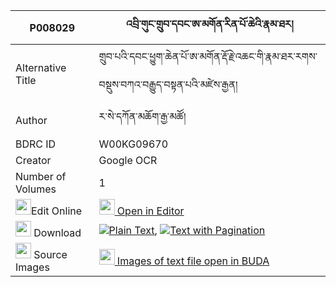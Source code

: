 |P008029|འབྲི་གུང་གྲུབ་དབང་ཨ་མགོན་རིན་པོ་ཆེའི་རྣམ་ཐར། 
| --- | --- 
|Alternative Title |གྲུབ་པའི་དབང་ཕྱུག་ཆེན་པོ་ཨ་མགོན་རྡོ་རྗེ་འཆང་གི་རྣམ་ཐར་རགས་བསྡུས་བཀའ་བརྒྱུད་བསྟན་པའི་མཛེས་རྒྱན།
|Author| ར་སེ་དཀོན་མཆོག་རྒྱ་མཚོ།
|BDRC ID | W00KG09670
|Creator | Google OCR
|Number of Volumes| 1
|<img width="25" src="https://img.icons8.com/color/25/000000/edit-property.png">Edit Online| [<img width="25" src="https://avatars.githubusercontent.com/u/45091458?s=200&v=4"> Open in Editor](http://editor.openpecha.org/P008029)
|<img width="25" src="https://img.icons8.com/fluent/48/000000/download-2.png"/>  Download | [![](https://img.icons8.com/color/20/000000/txt.png)Plain Text](https://github.com/Openpecha/P008029/releases/download/v1/drigung_drub_wang_a_gon_rinpoc_plain_P008029.zip), [![](https://img.icons8.com/color/20/000000/txt.png)Text with Pagination](https://github.com/Openpecha/P008029/releases/download/v1/drigung_drub_wang_a_gon_rinpoc_pages_P008029.zip)
|<img width="25" src="https://img.icons8.com/plasticine/100/000000/pictures-folder.png"/>  Source Images | [<img width="25" src="https://library.bdrc.io/icons/BUDA-small.svg"> Images of text file open in BUDA](https://library.bdrc.io/show/bdr:W00KG09670)